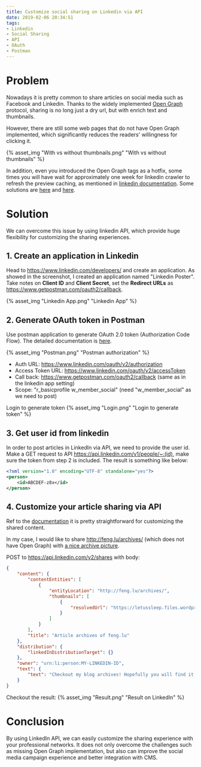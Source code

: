 ```yaml
---
title: Customize social sharing on Linkedin via API
date: 2019-02-06 20:34:51
tags:
- Linkedin
- Social Sharing
- API
- OAuth
- Postman
---
```

# Problem
Nowadays it is pretty common to share articles on social media such as Facebook and Linkedin. Thanks to the widely implemented [Open Graph](http://ogp.me/) protocol, sharing is no long just a dry url, but with enrich text and thumbnails.

However, there are still some web pages that do not have Open Graph implemented, which significantly reduces the readers' willingness for clicking it. 

{% asset_img "With vs without thumbnails.png" "With vs without thumbnails" %}

In addition, even you introduced the Open Graph tags as a hotfix, some times you will have wait for approximately one week for linkedin crawler to refresh the preview caching, as mentioned in [linkedin documentation](https://developer.linkedin.com/docs/share-on-linkedin). Some solutions are [here](https://support.strikingly.com/hc/en-us/articles/214364928-LinkedIn-or-Facebook-Share-Image-Not-Updating) and [here](https://www.linkedin.com/pulse/how-clear-linkedin-link-preview-cache-ananda-kannan-p/). 


# Solution
We can overcome this issue by using linkedin API, which provide huge flexibility for customizing the sharing experiences. 

<!-- more -->

## 1. Create an application in Linkedin
Head to https://www.linkedin.com/developers/ and create an application. As showed in the screenshot, I created an application named "Linkedin Poster". Take notes on **Client ID** and **Client Secret**, set the **Redirect URLs** as https://www.getpostman.com/oauth2/callback.

{% asset_img "Linkedin App.png" "Linkedin App" %}

## 2. Generate OAuth token in Postman
Use postman application to generate OAuth 2.0 token (Authorization Code Flow). The detailed documentation is [here](https://docs.microsoft.com/en-us/linkedin/shared/authentication/authorization-code-flow?context=linkedin/consumer/context). 

{% asset_img "Postman.png" "Postman authorization" %}
- Auth URL: https://www.linkedin.com/oauth/v2/authorization
- Access Token URL: https://www.linkedin.com/oauth/v2/accessToken 
- Call back: https://www.getpostman.com/oauth2/callback (same as in the linkedin app setting)
- Scope: "r_basicprofile w_member_social" (need "w_member_social" as we need to post)

Login to generate token
 {% asset_img "Login.png" "Login to generate token" %}
 

## 3. Get user id from linkedin
In order to post articles in LinkedIn via API, we need to provide the user id. 
Make a GET request to API https://api.linkedin.com/v1/people/~:(id), make sure the token from step 2 is included. The result is something like below:
```xml
<?xml version="1.0" encoding="UTF-8" standalone="yes"?>
<person>
    <id>ABCDEF-z8x</id>
</person>
```

## 4. Customize your article sharing via API
Ref to the [documentation](https://docs.microsoft.com/en-us/linkedin/marketing/integrations/community-management/shares/share-api#post-shares) it is pretty straightforward for customizing the shared content. 

In my case, I would like to share http://feng.lu/archives/ (which does not have Open Graph) with  [a nice archive picture](http://feng.lu/2019/02/06/Customize-social-sharing-on-Linkedin-via-API/archives.jpg).

POST to https://api.linkedin.com/v2/shares with body:
```json
{
    "content": {
        "contentEntities": [
            {
                "entityLocation": "http://feng.lu/archives/",
                "thumbnails": [
                    {
                        "resolvedUrl": "https://letussleep.files.wordpress.com/2013/05/archives_fotolia_27307847_c2a9-christophe-fouquin-fotolia-com_.jpg"
                    }
                ]
            }
        ],
        "title": "Article archives of feng.lu"
    },
    "distribution": {
        "linkedInDistributionTarget": {}
    },
    "owner": "urn:li:person:MY-LINKEDIN-ID",
    "text": {
        "text": "Checkout my blog archives! Hopefully you will find it useful. :)"
    }
}
```

Checkout the result:
{% asset_img "Result.png" "Result on LinkedIn" %}

# Conclusion
By using LinkedIn API, we can easily customize the sharing experience with your professional networks. It does not only overcome the challenges such as missing Open Graph implementation, but also can improve the social media campaign experience and better integration with CMS.